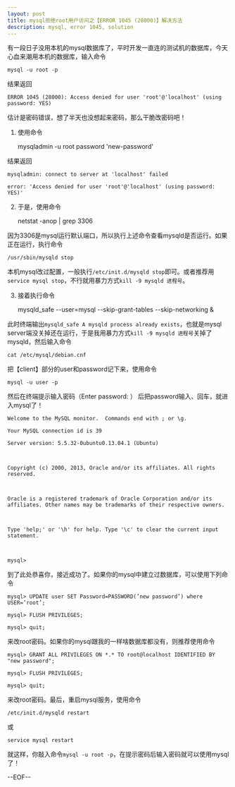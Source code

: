 ```yaml
---
layout: post
title: mysql拒绝root用户访问之【ERROR 1045 (28000)】解决方法 
description: mysql, error 1045, solution
---
```

有一段日子没用本机的mysql数据库了，平时开发一直连的测试机的数据库，今天心血来潮用本机的数据库，输入命令

    mysql -u root -p

结果返回

    ERROR 1045 (28000): Access denied for user 'root'@'localhost' (using password: YES)

估计是密码错误，想了半天也没想起来密码，那么干脆改密码吧！


1. 使用命令

    mysqladmin -u root password 'new-password'

结果返回

    mysqladmin: connect to server at 'localhost' failed 
      
    error: 'Access denied for user 'root'@'localhost' (using password: YES)'

2. 于是，使用命令

    netstat -anop | grep 3306

因为3306是mysql运行默认端口，所以执行上述命令查看mysqld是否运行。如果正在运行，执行命令

    /usr/sbin/mysqld stop

本机mysql改过配置，一般执行`/etc/init.d/mysqld stop`即可。或者推荐用`service mysql stop`，不行就用暴力方式`kill -9 mysqld 进程号`。

3. 接着执行命令

    mysqld_safe --user=mysql --skip-grant-tables --skip-networking & 

此时终端输出`mysqld_safe A mysqld process already exists`，也就是mysql server端没关掉还在运行，于是我用暴力方式`kill -9 mysqld 进程号`关掉了mysqld，然后输入命令

    cat /etc/mysql/debian.cnf

把【client】部分的user和password记下来，使用命令

    mysql -u user -p

然后在终端提示输入密码（Enter password: ） 后把password输入、回车，就进入mysql了！

    Welcome to the MySQL monitor.  Commands end with ; or \g.

    Your MySQL connection id is 39

    Server version: 5.5.32-0ubuntu0.13.04.1 (Ubuntu)



    Copyright (c) 2000, 2013, Oracle and/or its affiliates. All rights reserved.



    Oracle is a registered trademark of Oracle Corporation and/or its affiliates. Other names may be trademarks of their respective owners.



    Type 'help;' or '\h' for help. Type '\c' to clear the current input statement.



    mysql>

  
到了此处恭喜你，接近成功了。如果你的mysql中建立过数据库，可以使用下列命令

    mysql> UPDATE user SET Password=PASSWORD(’new password’) where USER=’root’; 

    mysql> FLUSH PRIVILEGES; 

    mysql> quit;

来改root密码。如果你的mysql跟我的一样啥数据库都没有，则推荐使用命令

    mysql> GRANT ALL PRIVILEGES ON *.* TO root@localhost IDENTIFIED BY "new password"; 

    mysql> FLUSH PRIVILEGES; 

    mysql> quit;

来改root密码。最后，重启mysql服务，使用命令

    /etc/init.d/mysqld restart

或

    service mysql restart

就这样，你敲入命令`mysql -u root -p`，在提示密码后输入密码就可以使用mysql了！


--EOF--
